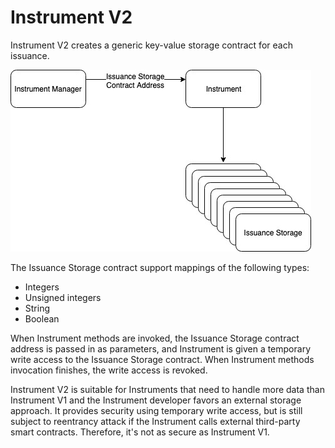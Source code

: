# Instrument V2

Instrument V2 creates a generic key-value storage contract for each issuance. 

![](../../.gitbook/assets/instrument-v2-1.jpg)

The Issuance Storage contract support mappings of the following types:

* Integers
* Unsigned integers
* String
* Boolean

When Instrument methods are invoked, the Issuance Storage contract address is passed in as parameters, and Instrument is given a temporary write access to the Issuance Storage contract. When Instrument methods invocation finishes, the write access is revoked.

Instrument V2 is suitable for Instruments that need to handle more data than Instrument V1 and the Instrument developer favors an external storage approach. It provides security using temporary write access, but is still subject to reentrancy attack if the Instrument calls external third-party smart contracts. Therefore, it's not as secure as Instrument V1.

